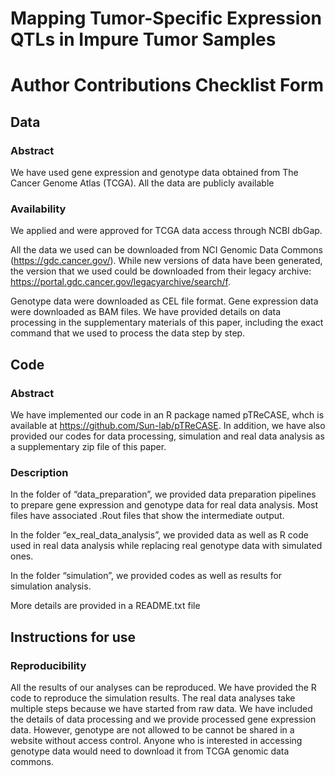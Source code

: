 # Mapping Tumor-Specific Expression QTLs in Impure Tumor Samples

# Author Contributions Checklist Form

## Data

### Abstract

We have used gene expression and genotype data obtained from The Cancer Genome Atlas
(TCGA). All the data are publicly available

### Availability

We applied and were approved for TCGA data access through NCBI dbGap.

All the data we used can be downloaded from NCI Genomic Data Commons (https://gdc.cancer.gov/). While new versions of data have been generated, the version that we used could be downloaded from their legacy archive: https://portal.gdc.cancer.gov/legacyarchive/search/f.

Genotype data were downloaded as CEL file format. Gene expression data were downloaded
as BAM files. We have provided details on data processing in the supplementary materials of
this paper, including the exact command that we used to process the data step by step.

## Code

### Abstract

We have implemented our code in an R package named pTReCASE, whch is available at
https://github.com/Sun-lab/pTReCASE. In addition, we have also provided our codes for data
processing, simulation and real data analysis as a supplementary zip file of this paper.

### Description

In the folder of “data_preparation”, we provided data preparation pipelines to prepare gene
expression and genotype data for real data analysis. Most files have associated .Rout files that show the intermediate output.

In the folder “ex_real_data_analysis”, we provided data as well as R code used in real data
analysis while replacing real genotype data with simulated ones.

In the folder “simulation”, we provided codes as well as results for simulation analysis.

More details are provided in a README.txt file


## Instructions for use

### Reproducibility

All the results of our analyses can be reproduced. We have provided the R code to reproduce
the simulation results. The real data analyses take multiple steps because we have started from raw data. We have included the details of data processing and we provide processed gene
expression data. However, genotype are not allowed to be cannot be shared in a website
without access control. Anyone who is interested in accessing genotype data would need to
download it from TCGA genomic data commons.

